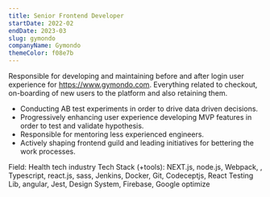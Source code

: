 ```yaml
---
title: Senior Frontend Developer
startDate: 2022-02
endDate: 2023-03
slug: gymondo
companyName: Gymondo
themeColor: f08e7b
---
```


Responsible for developing and maintaining before and after login user experience for https://www.gymondo.com. Everything related to checkout, on-boarding of new users to the platform and also retaining them.

- Conducting AB test experiments in order to drive data driven decisions.
- Progressively enhancing user experience developing MVP features in order to test and validate hypothesis.
- Responsible for mentoring less experienced engineers.
- Actively shaping frontend guild and leading initiatives for bettering the work processes.

Field:
Health tech industry
Tech Stack (+tools):
NEXT.js, node.js, Webpack, , Typescript, react.js, sass, Jenkins, Docker, Git, Codeceptjs, React Testing Lib, angular, Jest, Design System, Firebase, Google optimize
